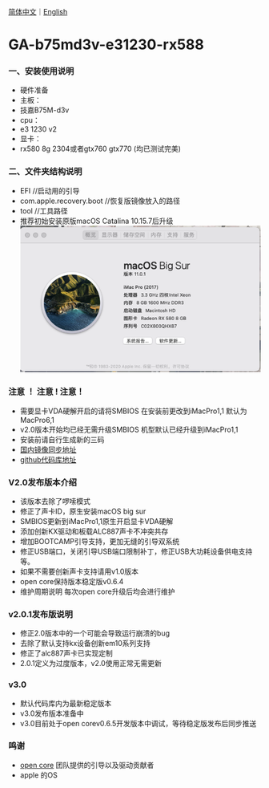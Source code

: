 [简体中文](/README.md)｜[English](/README_en.md)

GA-b75md3v-e31230-rx588
=======================


###  一、安装使用说明 ###

- 硬件准备
- 主板：
- 技嘉B75M-d3v
- cpu：
- e3 1230 v2
- 显卡：
- rx580 8g 2304或者gtx760 gtx770 (均已测试完美)

### 二、文件夹结构说明 ###

- EFI //启动用的引导
- com.apple.recovery.boot //恢复版镜像放入的路径
- tool //工具路径
- 推荐初始安装原版macOS Catalina 10.15.7后升级 
![image](/macOS%20Big%20Sur.png)

### 注意 ！ 注意 ! 注意！ ###

- 需要显卡VDA硬解开启的请将SMBIOS 在安装前更改到iMacPro1,1 默认为MacPro6,1
- v2.0版本开始均已经无需升级SMBIOS 机型默认已经升级到iMacPro1,1
- 安装前请自行生成新的三码
- [国内镜像同步地址](https://gitee.com/yaming-network/OpenCore-GA-b75)
- [github代码库地址](https://github.com/wy414012/OpenCore-GA-b75)

### V2.0发布版本介绍 ###
- 该版本去除了啰嗦模式
- 修正了声卡ID，原生安装macOS big sur 
- SMBIOS更新到iMacPro1,1原生开启显卡VDA硬解
- 添加创新KX驱动和板载ALC887声卡不冲突共存
- 增加BOOTCAMP引导支持，更加无缝的引导双系统
- 修正USB端口，关闭引导USB端口限制补丁，修正USB大功耗设备供电支持等。
- 如果不需要创新声卡支持请用v1.0版本
- open core保持版本稳定版v0.6.4
- 维护周期说明 每次open core升级后均会进行维护
### v2.0.1发布版说明 ###
- 修正2.0版本中的一个可能会导致运行崩溃的bug
- 去除了默认支持kx设备创新em10系列支持
- 修正了alc887声卡已实现定制
- 2.0.1定义为过度版本，v2.0使用正常无需更新
### v3.0 ###
- 默认代码库内为最新稳定版本
- v3.0发布版本准备中
- v3.0目前处于open corev0.6.5开发版本中调试，等待稳定版发布后同步推送
### 鸣谢 ###
- [open core](https://github.com/acidanthera/OpenCorePkg) 团队提供的引导以及驱动贡献者
- apple 的OS


 
  
  
  
